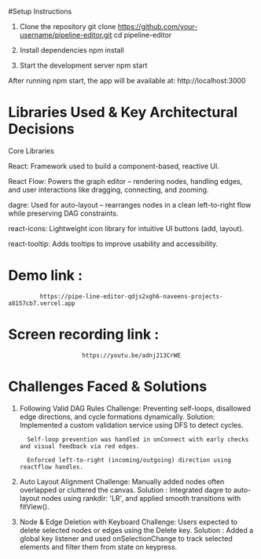 #Setup Instructions 

1. Clone the repository
git clone https://github.com/your-username/pipeline-editor.git
cd pipeline-editor

2. Install dependencies
npm install

3. Start the development server
npm start

After running npm start, the app will be available at: http://localhost:3000


# Libraries Used & Key Architectural Decisions
Core Libraries

React:
Framework used to build a component-based, reactive UI.


React Flow:
Powers the graph editor – rendering nodes, handling edges, and user interactions like dragging, connecting, and zooming.

dagre:
Used for auto-layout – rearranges nodes in a clean left-to-right flow while preserving DAG constraints.

react-icons:
Lightweight icon library for intuitive UI buttons (add, layout).

react-tooltip:
Adds tooltips to improve usability and accessibility.



# Demo link : 
             https://pipe-line-editor-qdjs2xgh6-naveens-projects-a8157cb7.vercel.app


# Screen recording link :  
                         https://youtu.be/adnj213CrWE 


# Challenges Faced & Solutions


1. Following Valid DAG Rules
Challenge: Preventing self-loops, disallowed edge directions, and cycle formations     dynamically.
Solution: 
         Implemented a custom validation service using DFS to detect cycles.

         Self-loop prevention was handled in onConnect with early checks and visual feedback via red edges.

         Enforced left-to-right (incoming/outgoing) direction using reactflow handles.


2. Auto Layout Alignment
Challenge: Manually added nodes often overlapped or cluttered the canvas.
Solution :
         Integrated dagre to auto-layout nodes using rankdir: 'LR', and applied smooth transitions with fitView().

3. Node & Edge Deletion with Keyboard
Challenge: Users expected to delete selected nodes or edges using the Delete key.
Solution :
         Added a global key listener and used onSelectionChange to track selected elements and filter them from state on keypress.
